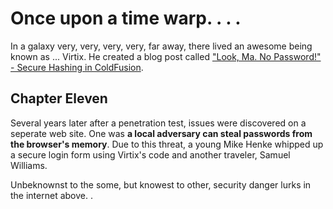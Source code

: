 Once upon a time warp. . . .
====================

In a galaxy very, very, very, very, far away, there lived an awesome being known as ... Virtix. He created a blog post called ["Look, Ma. No Password!" - Secure Hashing in ColdFusion](http://blog.mxunit.org/2009/06/look-ma-no-password-secure-hashing-in.html).

Chapter Eleven
---------------------

Several years later after a penetration test, issues were discovered on a seperate web site. One was  **a local adversary can steal passwords from the browser's memory**. Due to this threat, a young Mike Henke whipped up a secure login form using Virtix's code and another traveler, Samuel Williams. 

Unbeknownst to the some, but knowest to other, security danger lurks in the internet above. . 
